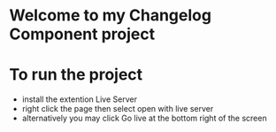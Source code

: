 # Welcome to my Changelog Component project

# To run the project

- install the extention Live Server
- right click the page then select open with live server
- alternatively you may click Go live at the bottom right of the screen
